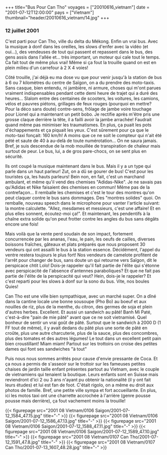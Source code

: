 +++
title="Bus Pour Can Tho"
voyages = ["20010616_vietnam"]
date = "2001-07-12T12:00:00"
pays = ["Vietnam"]
thumbnail="header/20010616_vietnam/14.jpg"
+++
### 12 juillet 2001

C'est parti pour Can Tho, ville du delta du Mékong. Enfin un vrai bus. Avec 
la musique à donf dans les oreilles, les slows d'enfer avec la vidéo (et oui...), 
des vendeuses de tout qui passent et repassent dans le bus, des gens assis dans 
l'allée et... très important, un moteur qui cale tout le temps. Ca fait tout 
de même plus vrai! Même si ça fout la trouille quand on est en plein milieu 
d'un carrefour à 2 X 4 voies!

Côté trouille, j'ai déjà eu ma dose vu que pour venir jusqu'à la station de 
bus à 6 ou 7 kilomètres du centre de Saïgon, on a du prendre des moto-taxis. 
Sans casque, bien entendu, ni jambière, ni armure, choses qui m'ont parues vraiment 
indispensables pendant cette demi heure de trajet qui a duré des heures... Slalom 
entre des centaines de scooters, les voitures, les camions, vélos et pauvres 
piétons, grillages de feux rouges (pourquoi en mettre? Pour la déco sans doute) 
contre-sens, frôlage de jambe voire touchage pour Lionel qui a maintenant un 
petit bobo. Je rectifie après m'être pris une grosse claque derrière la tête, 
il a failli avoir la jambe arrachée! Faudrait quand même pas minimiser les traumatismes. 
En plus, ça puait les pots d'échappements et ça piquait les yeux. C'est sûrement 
pour ça que le moto-taxi fonçait: 160 km/h! A moins que ce ne soit le compteur 
qui n'ait été pété et saute de 40 à au-delà de toute numérotation... On ne saura 
jamais. Bref, je suis descendue de la mob mouillée de transpiration de chaleur 
mais surtout de peur. Le bus, lui, a de gros pare-chocs, on se sent plus en 
sécurité.

Ils ont coupé la musique maintenant dans le bus. Mais il y a un type qui parle 
dans un haut parleur! Zut, on a dû se gourer de bus! C'est pour les touristes 
ça, les hauts parleurs! Bein non, en fait, c'est un marchand ambulant, et même 
qu'il vend des chemises "Adidas-Nike". Je ne savais pas qu'Adidas et Nike faisaient 
des chemises en commun! Même pas de la contrefaçon... Il remballe les chemises 
et c'est le tour des montres qu'on peut claquer contre le bus sans dommages. 
Des "montres solides" quoi. On remballe, nouveau speech dans le microphone pour 
vanter l'article suivant: la montre calculette. "Allez, mesdames et messieurs, 
c'est une affaire! Et en plus elles sonnent, écoutez-moi ça!". Et maintenant, 
les pendentifs à la chaîne extra solide qu'on peut frotter contre les angles 
du bus sans dégâts encore une fois!

Mais voilà que la vente perd soudain de son impact, fortement concurrencée 
par les ananas, l'eau, le pain, les oeufs de cailles, diverses boissons fraîches, 
gâteaux et plats préparés que nous proposent 30 vendeurs qui ont assailli le 
bus à la station essence. Décidément, l'appel du ventre restera toujours le 
plus fort! Nos vendeurs de camelote profitent de l'arrêt pour changer de bus, 
sans doute un qui retourne vers Saïgon, dit le perspicace chtit Lolo! Dois-je 
rappeler qu'il fait partie de l'élite qui s'étonne avec perspicacité de l'absence 
d'antennes paraboliques? Et que ne fait pas partie de l'élite de la perspicacité 
qui veut? Hein, dois-je le rappeler? Et c'est reparti pour les slows à donf 
sur la sono du bus. Vite, nos boules Quies!

Can Tho est une ville bien sympathique, avec un marché super. On a dîné dans 
la cantine locale une bonne sousoupe (Pho Bo) au boeuf et aux nouilles de riz, 
plus de la menthe, du citron, des germes de soja et plein d'autres herbes. Excellent. 
Et aussi un sandwich au pâté! Banh Mi Paté, c'est-à-dire "pain de mie pâté" 
avant que ce ne soit vietnamisé. Quel bonheur de sentir un vrai goût de pâté. 
Surtout que le sandwich à 2000 D (1 FF tout de même), il y avait dedans du pâté 
plus une sorte de pâté en croûte, plus une autre charcuterie, plus de la sauce, 
plus des concombres, plus des tomates et des autres légumes! Le tout dans un 
excellent petit pain bien croustillant! Miam miam! Partout sur les trottoirs 
on croise des petites dames qui font ses sandwiches "à tout"

Puis nous nous sommes arrêtés pour cause d'envie pressante de Coca. Et ça nous 
a permis de s'asseoir sur le trottoir sur les fameuses petites chaises de jardin 
taille enfant présentes partout au Vietnam, avec le couple de vietnamiens qui 
tenaient la boutique. Leurs enfants sont en Suisse mais reviendront d'ici 2 
ou 3 ans n'ayant pu obtenir la nationalité (il y ont fait leurs études) et lui 
est fan de foot. C'était rigolo, on a même eu droit aux photos de famille. Bref, 
une petite ville sympa et fort accueillante. En plus, ici les motos taxi ont 
une charrette accrochée à l'arrière (genre pousse pousse mais derrière), ça 
fout vachement moins la trouille!


<div id="TOTO">{{< figurepage src="2001 08 Vietnam/0106 Saigon/2001-07-12_1584_47.15.jpg" title="-"  >}}
{{< figurepage src="2001 08 Vietnam/0106 Saigon/2001-07-12_1586_47.13.jpg" title="-"  >}}
{{< figurepage src="2001 08 Vietnam/0106 Saigon/2001-07-12_1588_47.11.jpg" title="-"  >}}
{{< figurepage src="2001 08 Vietnam/0106 Saigon/2001-07-12_1589_47.10.jpg" title="-"  >}}
{{< figurepage src="2001 08 Vietnam/0107 Can Tho/2001-07-12_1591_47.8.jpg" title="-"  >}}
{{< figurepage src="2001 08 Vietnam/0107 Can Tho/2001-07-13_1607_48.28.jpg" title="-"  >}}
</DIV>

